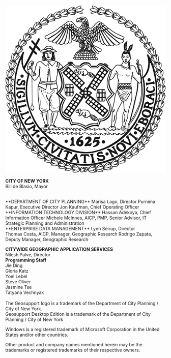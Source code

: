 
![NYCSeal >](img/nyc_seal.png "NYC Logo")

**CITY OF NEW YORK**  
Bill de Blasio, Mayor  

  <br>
**DEPARTMENT OF CITY PLANNING**  
Marisa Lago, Director  
Purnima Kapur, Executive Director  
Jon Kaufman, Chief Operating Officer  

  <br>
**INFORMATION TECHNOLOGY DIVISION**  
Hassan Adekoya, Chief Information Officer  
Michele McInnes, AICP, PMP, Senior Advisor, IT Strategic Planning and Administration   
  <br>
**ENTERPRISE DATA MANAGEMENT**  
Lynn Seirup, Director<br>
Thomas Costa, AICP, Manager, Geographic Research  
Rodrigo Zapata, Deputy Manager, Geographic Research  

**CITYWIDE GEOGRAPHIC APPLICATION SERVICES**<br>
Nilesh Palve, Director  
**Programming Staff**    
Jie Ding  
Gloria Katz  
Yoel Lebel  
Steve Oliver  
Jasmine Tse  
Tatyana Vechnyak
  <br> <br>
The Geosupport logo is a trademark of the Department of City Planning / City of New York.  
Geosupport Desktop Edition is a trademark of the Department of City Planning / City of New York

Windows is a registered trademark of Microsoft Corporation in the United States and/or other countries.

Other product and company names mentioned herein may be the trademarks or registered trademarks of their respective owners.
